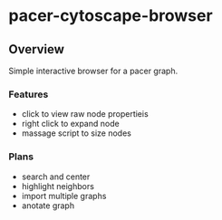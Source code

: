 # pacer-cytoscape-browser

##  Overview

Simple interactive browser for a pacer graph.


### Features

* click to view raw node propertieis
* right click to expand node
* massage script to size nodes

### Plans

* search and center
* highlight neighbors
* import multiple graphs
* anotate graph


